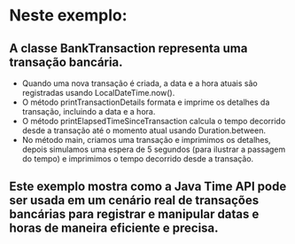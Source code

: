 # Neste exemplo:

## A classe BankTransaction representa uma transação bancária.
- Quando uma nova transação é criada, a data e a hora atuais são registradas usando LocalDateTime.now().
- O método printTransactionDetails formata e imprime os detalhes da transação, incluindo a data e a hora.
- O método printElapsedTimeSinceTransaction calcula o tempo decorrido desde a transação até o momento atual usando Duration.between.
- No método main, criamos uma transação e imprimimos os detalhes, depois simulamos uma espera de 5 segundos (para ilustrar a passagem do tempo) e imprimimos o tempo decorrido desde a transação.


## Este exemplo mostra como a Java Time API pode ser usada em um cenário real de transações bancárias para registrar e manipular datas e horas de maneira eficiente e precisa.
